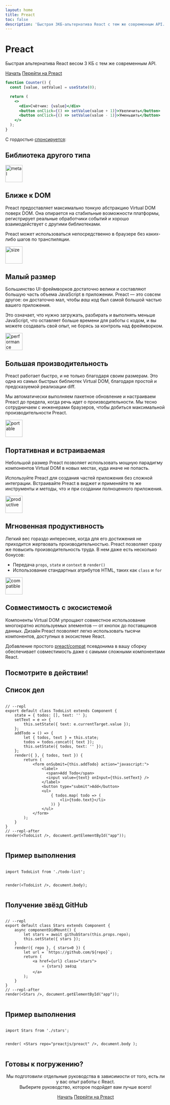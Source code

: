 ```yaml
---
layout: home
title: Preact
toc: false
description: 'Быстрая 3КБ-альтернатива React с тем же современным API.'
---
```


<jumbotron>
    <h1>
        <logo height="1.5em" title="Preact" text inverted>Preact</logo>
    </h1>
    <p class="tagline">Быстрая альтернатива React весом 3 КБ с тем же современным API.</p>
    <p class="intro-buttons">
        <a href="/guide/v10/getting-started" class="btn primary">Начать</a>
        <a href="/guide/v10/switching-to-preact" class="btn secondary">Перейти на Preact</a>
    </p>
</jumbotron>

```jsx
function Counter() {
  const [value, setValue] = useState(0);

  return (
    <>
      <div>Счётчик: {value}</div>
      <button onClick={() => setValue(value + 1)}>Увеличить</button>
      <button onClick={() => setValue(value - 1)}>Уменьшить</button>
    </>
  );
}
```

<section class="sponsors">
  <p>С гордостью <a href="https://opencollective.com/preact">спонсируется</a>:</a></p>
  <sponsors></sponsors>
</section>

<section class="home-top">
    <h1>Библиотека другого типа</h1>
</section>

<section class="home-section">
  <img src="/assets/home/metal.svg" alt="metal" loading="lazy" width="54" height="54">

  <div>
    <h2>Ближе к DOM</h2>
    <p>
      Preact предоставляет максимально тонкую абстракцию Virtual DOM поверх DOM.
      Она опирается на стабильные возможности платформы, регистрирует реальные обработчики событий и хорошо взаимодействует с другими библиотеками.
    </p>
    <p>
      Preact может использоваться непосредственно в браузере без каких-либо шагов по транспиляции.
    </p>
  </div>
</section>

<section class="home-section">
  <img src="/assets/home/size.svg" alt="size" loading="lazy" width="54" height="54">

  <div>
    <h2>Малый размер</h2>
    <p>
      Большинство UI-фреймворков достаточно велики и составляют большую часть объема JavaScript в приложении.
      Preact — это совсем другое: он достаточно мал, чтобы <em>ваш код</em> был самой большой частью вашего приложения.
    </p>
    <p>
      Это означает, что нужно загружать, разбирать и выполнять меньше JavaScript, что оставляет больше времени для работы с кодом, и вы можете создавать свой опыт, не борясь за контроль над фреймворком.
    </p>
  </div>
</section>

<section class="home-section">
  <img src="/assets/home/performance.svg" alt="performance" loading="lazy" width="54" height="54">

  <div>
    <h2>Большая производительность</h2>
    <p>
      Preact работает быстро, и не только благодаря своим размерам. Это одна из самых быстрых библиотек Virtual DOM, благодаря простой и предсказуемой реализации diff.
    </p>
    <p>
      Мы автоматически выполняем пакетное обновление и настраиваем Preact до предела, когда речь идет о производительности. Мы тесно сотрудничаем с инженерами браузеров, чтобы добиться максимальной производительности Preact.
    </p>
  </div>
</section>

<section class="home-section">
  <img src="/assets/home/portable.svg" alt="portable" loading="lazy" width="54" height="54">

  <div>
    <h2>Портативная и встраиваемая</h2>
    <p>
      Небольшой размер Preact позволяет использовать мощную парадигму компонентов Virtual DOM в новых местах, куда иначе не попасть.
    </p>
    <p>
      Используйте Preact для создания частей приложения без сложной интеграции. Встраивайте Preact в виджет и применяйте те же инструменты и методы, что и при создании полноценного приложения.
    </p>
  </div>
</section>

<section class="home-section">
  <img src="/assets/home/productive.svg" alt="productive" loading="lazy" width="54" height="54">

  <div>
    <h2>Мгновенная продуктивность</h2>
    <p>
      Легкий вес гораздо интереснее, когда для его достижения не приходится жертвовать производительностью. Preact позволяет сразу же повысить производительность труда. В нем даже есть несколько бонусов:
    </p>
    <ul>
      <li>Передача <code>props</code>, <code>state</code> и <code>context</code> в <code>render()</code></li>
      <li>Использование стандартных атрибутов HTML, таких как <code>class</code> и <code>for</code></li>
    </ul>
  </div>
</section>

<section class="home-section">
  <img src="/assets/home/compatible.svg" alt="compatible" loading="lazy" width="54" height="54">

  <div>
    <h2>Совместимость с экосистемой</h2>
    <p>
      Компоненты Virtual DOM упрощают совместное использование многократно используемых элементов — от кнопок до поставщиков данных.
      Дизайн Preact позволяет легко использовать тысячи компонентов, доступных в экосистеме React.
    </p>
    <p>
      Добавление простого <a href="/guide/v10/switching-to-preact#how-to-alias-preact-compat">preact/compat</a> псевдонима в вашу сборку обеспечивает совместимость даже с самыми сложными компонентами React.
    </p>
  </div>
</section>

<section class="home-top">
    <h1>Посмотрите в действии!</h1>
</section>

<section class="home-split">
    <div>
        <h2>Список дел</h2>
        <pre><code class="lang-jsx">
// --repl
export default class TodoList extends Component {
    state = { todos: [], text: '' };
    setText = e =&gt; {
        this.setState({ text: e.currentTarget.value });
    };
    addTodo = () =&gt; {
        let { todos, text } = this.state;
        todos = todos.concat({ text });
        this.setState({ todos, text: '' });
    };
    render({ }, { todos, text }) {
        return (
            &lt;form onSubmit={this.addTodo} action="javascript:"&gt;
                &lt;label&gt;
                  &lt;span&gt;Add Todo&lt;/span&gt;
                  &lt;input value={text} onInput={this.setText} /&gt;
                &lt;/label&gt;
                &lt;button type="submit"&gt;Add&lt;/button&gt;
                &lt;ul&gt;
                    { todos.map( todo =&gt; (
                        &lt;li&gt;{todo.text}&lt;/li&gt;
                    )) }
                &lt;/ul&gt;
            &lt;/form&gt;
        );
    }
}
// --repl-after
render(&lt;TodoList /&gt;, document.getElementById("app"));
        </code></pre>
    </div>
    <div>
        <h2>Пример выполнения</h2>
        <pre repl="false"><code class="lang-jsx">
import TodoList from './todo-list';

render(&lt;TodoList /&gt;, document.body);
</code></pre>

<div class="home-demo">
<todo-list></todo-list>
</div>
</div>

</section>

<section class="home-split">
    <div>
        <h2>Получение звёзд GitHub</h2>
        <pre><code class="lang-jsx">
// --repl
export default class Stars extends Component {
    async componentDidMount() {
        let stars = await githubStars(this.props.repo);
        this.setState({ stars });
    }
    render({ repo }, { stars=0 }) {
        let url = `https://github.com/${repo}`;
        return (
            &lt;a href={url} class="stars"&gt;
                ⭐️ {stars} звёзд
            &lt;/a&gt;
        );
    }
}
// --repl-after
render(&lt;Stars /&gt;, document.getElementById("app"));
        </code></pre>
    </div>
    <div>
        <h2>Пример выполнения</h2>
        <pre repl="false"><code class="lang-jsx">
import Stars from './stars';

render(
&lt;Stars repo="preactjs/preact" /&gt;,
document.body
);
</code></pre>

<div class="home-demo">
<github-stars simple user="preactjs" repo="preact"></github-stars>
</div>
</div>

</section>

<section class="home-top">
    <h1>Готовы к погружению?</h1>
</section>

<section style="text-align:center;">
    <p>
        Мы подготовили отдельные руководства в зависимости от того, есть ли у вас опыт работы с React.
        <br>
        Выберите руководство, которое подойдет вам лучше всего!
    </p>
    <p>
        <a href="/guide/v10/getting-started" class="btn primary">Начать</a>
        <a href="/guide/v10/switching-to-preact" class="btn secondary">Перейти на Preact</a>
    </p>
</section>
